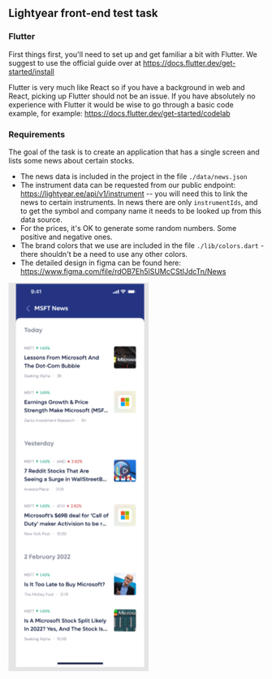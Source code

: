 
## Lightyear front-end test task

### Flutter

First things first, you'll need to set up and get familiar a bit with Flutter. We suggest to use the official guide over at https://docs.flutter.dev/get-started/install

Flutter is very much like React so if you have a background in web and React, picking up Flutter should not be an issue. If you have absolutely no experience with Flutter it would be wise to go through a basic code example, for example: https://docs.flutter.dev/get-started/codelab

### Requirements

The goal of the task is to create an application that has a single screen and lists some news about certain stocks.

- The news data is included in the project in the file `./data/news.json`
- The instrument data can be requested from our public endpoint: https://lightyear.ee/api/v1/instrument -- you will need this to link the news to certain instruments. In news there are only `instrumentIds`, and to get the symbol and company name it needs to be looked up from this data source.
- For the prices, it's OK to generate some random numbers. Some positive and negative ones.
- The brand colors that we use are included in the file `./lib/colors.dart` - there shouldn't be a need to use any other colors.
- The detailed design in figma can be found here: https://www.figma.com/file/rdOB7Eh5lSUMcCStIJdcTn/News

![Stock News Requirements](/requirements/stock_news.png?raw=true)